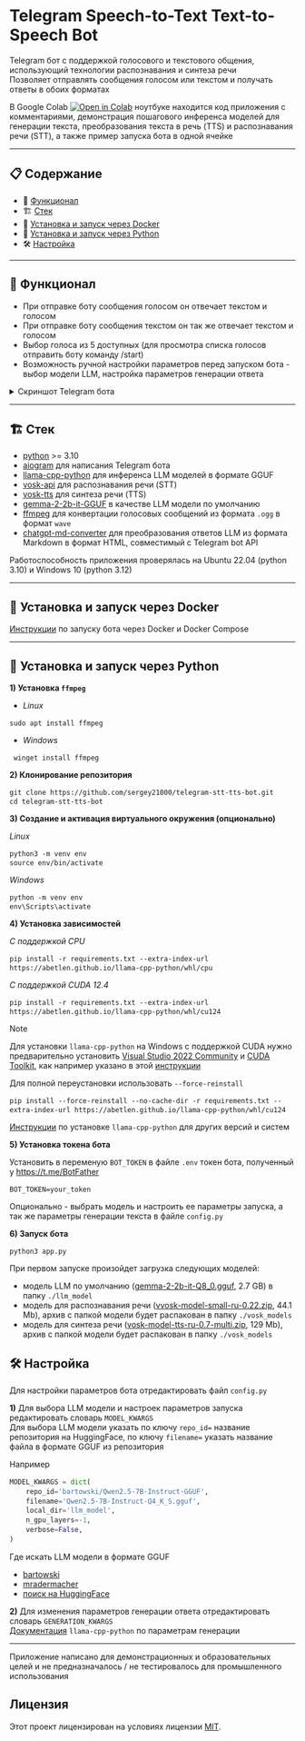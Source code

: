 
# Telegram Speech-to-Text Text-to-Speech Bot

Telegram бот с поддержкой голосового и текстового общения, использующий технологии распознавания и синтеза речи  
Позволяет отправлять сообщения голосом или текстом и получать ответы в обоих форматах  

В Google Colab <a href="https://colab.research.google.com/github/sergey21000/telegram-stt-tts-bot/blob/main/Chatbot_Telegram_TTS_STT_llamacpp_Docker.ipynb"><img src="https://img.shields.io/static/v1?message=Open%20in%20Colab&logo=googlecolab&labelColor=5c5c5c&color=0f80c1&label=%20" alt="Open in Colab"></a> ноутбуке находится код приложения с комментариями, демонстрация пошагового инференса моделей для генерации текста, преобразования текста в речь (TTS) и распознавания речи (STT), а также пример запуска бота в одной ячейке


---
## 📋 Содержание

- 🚀 [Функционал](#-Функционал)
- 🏗 [Стек](#-Стек)
- 🐳 [Установка и запуск через Docker](#-Установка-и-запуск-через-Docker)
- 🐍 [Установка и запуск через Python](#-Установка-и-запуск-через-Python)
- 🛠 [Настройка](#-Настройка)


---
## 🚀 Функционал

- При отправке боту сообщения голосом он отвечает текстом и голосом
- При отправке боту сообщения текстом он так же отвечает текстом и голосом
- Выбор голоса из 5 доступных (для просмотра списка голосов отправить боту команду /start)
- Возможность ручной настройки параметров перед запуском бота - выбор модели LLM, настройка параметров генерации ответа

<details>
<summary>Скриншот Telegram бота</summary>

![Главная страница](./screenshots/main_page.png)
</details>


---
## 🏗 Стек

- [python](https://www.python.org/) >= 3.10
- [aiogram](https://github.com/aiogram/aiogram) для написания Telegram бота
- [llama-cpp-python](https://github.com/abetlen/llama-cpp-python) для инференса LLM моделей в формате GGUF
- [vosk-api](https://github.com/alphacep/vosk-api) для распознавания речи (STT)
- [vosk-tts](https://github.com/alphacep/vosk-tts) для синтеза речи (TTS)
- [gemma-2-2b-it-GGUF](https://huggingface.co/bartowski/gemma-2-2b-it-GGUF) в качестве LLM модели по умолчанию
- [ffmpeg](https://ffmpeg.org/) для конвертации голосовых сообщений из формата `.ogg` в формат `wave`
- [chatgpt-md-converter](https://github.com/Latand/formatter-chatgpt-telegram) для преобразования ответов LLM из формата Markdown в формат HTML, совместимый с Telegram bot API

Работоспособность приложения проверялась на Ubuntu 22.04 (python 3.10) и Windows 10 (python 3.12)  

---
## 🐳 Установка и запуск через Docker

[Инструкции](https://github.com/sergey21000/telegram-stt-tts-bot/tree/main/docker) по запуску бота через Docker и Docker Compose


---
## 🐍 Установка и запуск через Python

**1) Установка `ffmpeg`**

 - *Linux*
```
sudo apt install ffmpeg
```
 - *Windows*
```
 winget install ffmpeg
```

**2) Клонирование репозитория**  

```
git clone https://github.com/sergey21000/telegram-stt-tts-bot.git
cd telegram-stt-tts-bot
```

**3) Создание и активация виртуального окружения (опционально)**

*Linux*
```
python3 -m venv env
source env/bin/activate
```

*Windows*
```
python -m venv env
env\Scripts\activate
```

**4) Установка зависимостей**  

*С поддержкой CPU*
```
pip install -r requirements.txt --extra-index-url https://abetlen.github.io/llama-cpp-python/whl/cpu
```

*С поддержкой CUDA 12.4*
```
pip install -r requirements.txt --extra-index-url https://abetlen.github.io/llama-cpp-python/whl/cu124
```

> [!NOTE]  
> Для установки `llama-cpp-python` на Windows с поддержкой CUDA нужно предварительно установить [Visual Studio 2022 Community](https://visualstudio.microsoft.com/ru/downloads/) и [CUDA Toolkit](https://developer.nvidia.com/cuda-toolkit-archive), как например указано в этой [инструкции](https://github.com/abetlen/llama-cpp-python/discussions/871#discussion-5812096)  

Для полной переустановки использовать `--force-reinstall`
```
pip install --force-reinstall --no-cache-dir -r requirements.txt --extra-index-url https://abetlen.github.io/llama-cpp-python/whl/cu124
```

[Инструкции](https://github.com/abetlen/llama-cpp-python?tab=readme-ov-file#installation-configuration) по установке `llama-cpp-python` для других версий и систем

**5) Установка токена бота**

Установить в переменую `BOT_TOKEN` в файле `.env` токен бота, полученный у https://t.me/BotFather
```
BOT_TOKEN=your_token
```
Опционально - выбрать модель и настроить ее параметры запуска, а так же параметры генерации текста в файле `config.py`  


**6) Запуск бота**  

```
python3 app.py
```

При первом запуске произойдет загрузка следующих моделей:
- модель LLM по умолчанию ([gemma-2-2b-it-Q8_0.gguf](https://huggingface.co/bartowski/gemma-2-2b-it-GGUF/resolve/main/gemma-2-2b-it-Q8_0.gguf), 2.7 GB) в папку `./llm_model`
- модель для распознавания речи ([vvosk-model-small-ru-0.22.zip](https://alphacephei.com/vosk/models/vosk-model-small-ru-0.22.zip), 44.1 Mb), архив с папкой модели будет распакован в папку `./vosk_models`
- модель для синтеза речи ([vosk-model-tts-ru-0.7-multi.zip](https://alphacephei.com/vosk/models/vosk-model-tts-ru-0.7-multi.zip), 129 Mb), архив с папкой модели будет распакован в папку `./vosk_models`


## 🛠 Настройка

Для настройки параметров бота отредактировать файл `config.py`

**1)** Для выбора LLM модели и настроек параметров запуска редактировать словарь `MODEL_KWARGS`  
Для выбора LLM модели указать по ключу `repo_id=` название репозитория на HuggingFace, по ключу `filename=` указать название файла в формате GGUF из репозитория

Например
```python
MODEL_KWARGS = dict(
    repo_id='bartowski/Qwen2.5-7B-Instruct-GGUF',
    filename='Qwen2.5-7B-Instruct-Q4_K_S.gguf',
    local_dir='llm_model',
    n_gpu_layers=-1,
    verbose=False,
)
``` 

Где искать LLM модели в формате GGUF
- [bartowski](https://huggingface.co/bartowski?search_models=GGUF) 
- [mradermacher](https://huggingface.co/mradermacher?search_models=GGUF) 
- [поиск на HuggingFace](https://huggingface.co/models?pipeline_tag=text-generation&library=gguf&sort=trending)

**2)** Для изменения параметров генерации ответа отредактировать словарь `GENERATION_KWARGS`  
[Документация](https://llama-cpp-python.readthedocs.io/en/latest/api-reference/#llama_cpp.Llama.create_chat_completion) `llama-cpp-python` по параметрам генерации



---
Приложение написано для демонстрационных и образовательных целей и не предназначалось / не тестировалось для промышленного использования


## Лицензия

Этот проект лицензирован на условиях лицензии [MIT](./LICENSE).
